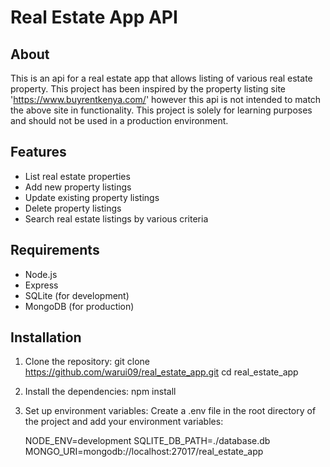 # Real Estate App API

## About

This is an api for a real estate app that allows listing of various real estate
property.
This project has been inspired by the property listing site 'https://www.buyrentkenya.com/' however
this api is not intended to match the above site in functionality. This project is solely for
learning purposes and should not be used in a production environment.

## Features

- List real estate properties
- Add new property listings
- Update existing property listings
- Delete property listings
- Search real estate listings by various criteria

## Requirements

- Node.js
- Express
- SQLite (for development)
- MongoDB (for production)

## Installation

1. Clone the repository:
    git clone https://github.com/warui09/real_estate_app.git
    cd real_estate_app
2. Install the dependencies:
    npm install
3. Set up environment variables:
    Create a .env file in the root directory of the project and add your environment variables:

    NODE_ENV=development
    SQLITE_DB_PATH=./database.db
    MONGO_URI=mongodb://localhost:27017/real_estate_app
